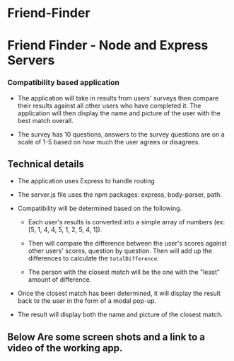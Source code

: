 # Friend-Finder

# Friend Finder - Node and Express Servers

### Compatibility based application

* The application will take in results from users' surveys then compare their results against all other users who have completed it. The application will then display the name and picture of the user with the best match overall.

* The survey has 10 questions, answers to the survey questions are on a scale of 1-5 based on how much the user agrees or disagrees.


## Technical details
* The application uses Express to handle routing 
* The server.js file uses the npm packages: express, body-parser, path.
* Compatibility will be determined based on the following.

	* Each user's results is converted into a simple array of numbers (ex: [5, 1, 4, 4, 5, 1, 2, 5, 4, 1]).
	* Then will compare the difference between the user's scores against other users' scores, question by question. Then will add up the differences to calculate the `totalDifference`.
		
	* The person with the closest match will be the one with the "least" amount of difference.

* Once the closest match has been determined, it will display the result back to the user in the form of a modal pop-up. 

* The result will display both the name and picture of the closest match. 

## Below Are some screen shots and a link to a video of the working app.


















